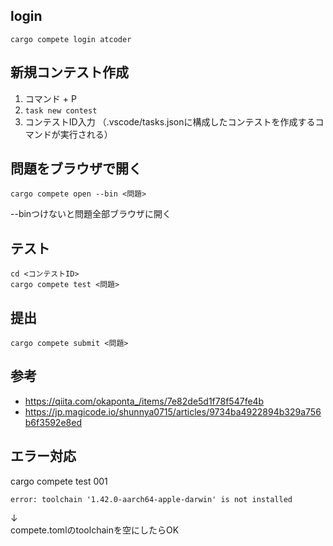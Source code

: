 ## login
```
cargo compete login atcoder
```

## 新規コンテスト作成
1. コマンド + P 
2. `task new contest`
3. コンテストID入力
（.vscode/tasks.jsonに構成したコンテストを作成するコマンドが実行される）

## 問題をブラウザで開く
```
cargo compete open --bin <問題>
```
--binつけないと問題全部ブラウザに開く

## テスト
```
cd <コンテストID>
cargo compete test <問題>
```

## 提出
```
cargo compete submit <問題>
```

## 参考
- https://qiita.com/okaponta_/items/7e82de5d1f78f547fe4b
- https://jp.magicode.io/shunnya0715/articles/9734ba4922894b329a756b6f3592e8ed

## エラー対応
cargo compete test 001
```
error: toolchain '1.42.0-aarch64-apple-darwin' is not installed
```
↓  
compete.tomlのtoolchainを空にしたらOK